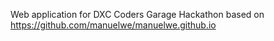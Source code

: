 Web application for DXC Coders Garage Hackathon based on https://github.com/manuelwe/manuelwe.github.io